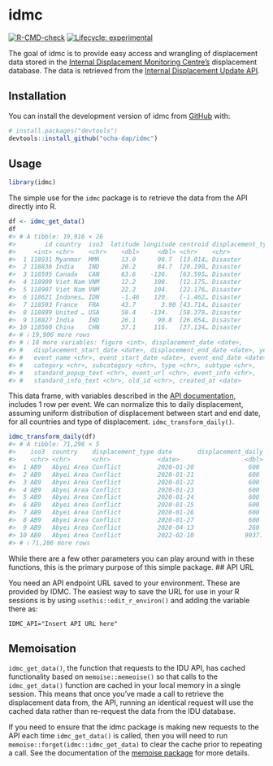 
<!-- README.md is generated from README.Rmd. Please edit that file -->

# idmc

<!-- badges: start -->

[![R-CMD-check](https://github.com/OCHA-DAP/idmc/actions/workflows/R-CMD-check.yaml/badge.svg)](https://github.com/OCHA-DAP/idmc/actions/workflows/R-CMD-check.yaml)
[![Lifecycle:
experimental](https://img.shields.io/badge/lifecycle-experimental-orange.svg)](https://lifecycle.r-lib.org/articles/stages.html#experimental)
<!-- badges: end -->

The goal of idmc is to provide easy access and wrangling of displacement
data stored in the [Internal Displacement Monitoring
Centre’s](https://www.internal-displacement.org) displacement database.
The data is retrieved from the [Internal Displacement Update
API](https://www.internal-displacement.org/sites/default/files/IDMC_IDU_API_Codebook_14102020.pdf).

## Installation

You can install the development version of idmc from
[GitHub](https://github.com/) with:

``` r
# install.packages("devtools")
devtools::install_github("ocha-dap/idmc")
```

## Usage

``` r
library(idmc)
```

The simple use for the `idmc` package is to retrieve the data from the
API directly into R.

``` r
df <- idmc_get_data()
df
#> # A tibble: 19,916 × 26
#>        id country  iso3  latitude longitude centroid displacement_type qualifier
#>     <int> <chr>    <chr>    <dbl>     <dbl> <chr>    <chr>             <chr>    
#>  1 118931 Myanmar  MMR      13.0      98.7  [13.014… Disaster          total    
#>  2 118836 India    IND      20.2      84.7  [20.190… Disaster          total    
#>  3 118595 Canada   CAN      63.6    -136.   [63.595… Disaster          approxim…
#>  4 118909 Viet Nam VNM      12.2     108.   [12.175… Disaster          total    
#>  5 118907 Viet Nam VNM      22.2     104.   [22.176… Disaster          total    
#>  6 118621 Indones… IDN      -1.46    120.   [-1.462… Disaster          total    
#>  7 118593 France   FRA      43.7       3.90 [43.714… Disaster          total    
#>  8 118899 United … USA      58.4    -134.   [58.379… Disaster          total    
#>  9 118827 India    IND      26.1      90.8  [26.054… Disaster          total    
#> 10 118560 China    CHN      37.1     116.   [37.134… Disaster          total    
#> # ℹ 19,906 more rows
#> # ℹ 18 more variables: figure <int>, displacement_date <date>,
#> #   displacement_start_date <date>, displacement_end_date <date>, year <int>,
#> #   event_name <chr>, event_start_date <date>, event_end_date <date>,
#> #   category <chr>, subcategory <chr>, type <chr>, subtype <chr>,
#> #   standard_popup_text <chr>, event_url <chr>, event_info <chr>,
#> #   standard_info_text <chr>, old_id <chr>, created_at <date>
```

This data frame, with variables described in the [API
documentation](https://www.internal-displacement.org/sites/default/files/IDMC_IDU_API_Codebook_14102020.pdf),
includes 1 row per event. We can normalize this to daily displacement,
assuming uniform distribution of displacement between start and end
date, for all countries and type of displacement.
`idmc_transform_daily()`.

``` r
idmc_transform_daily(df)
#> # A tibble: 71,296 × 5
#>    iso3  country    displacement_type date       displacement_daily
#>    <chr> <chr>      <chr>             <date>                  <dbl>
#>  1 AB9   Abyei Area Conflict          2020-01-20               600 
#>  2 AB9   Abyei Area Conflict          2020-01-21               600 
#>  3 AB9   Abyei Area Conflict          2020-01-22               600 
#>  4 AB9   Abyei Area Conflict          2020-01-23               600 
#>  5 AB9   Abyei Area Conflict          2020-01-24               600 
#>  6 AB9   Abyei Area Conflict          2020-01-25               600 
#>  7 AB9   Abyei Area Conflict          2020-01-26               600 
#>  8 AB9   Abyei Area Conflict          2020-01-27               600 
#>  9 AB9   Abyei Area Conflict          2020-04-13               260 
#> 10 AB9   Abyei Area Conflict          2022-02-10              9937.
#> # ℹ 71,286 more rows
```

While there are a few other parameters you can play around with in these
functions, this is the primary purpose of this simple package. \## API
URL

You need an API endpoint URL saved to your environment. These are
provided by IDMC. The easiest way to save the URL for use in your R
sessions is by using `usethis::edit_r_environ()` and adding the variable
there as:

    IDMC_API="Insert API URL here"

## Memoisation

`idmc_get_data()`, the function that requests to the IDU API, has cached
functionality based on `memoise::memeoise()` so that calls to the
`idmc_get_data()` function are cached in your local memory in a single
session. This means that once you’ve made a call to retrieve the
displacement data from, the API, running an identical request will use
the cached data rather than re-request the data from the IDU database.

If you need to ensure that the idmc package is making new requests to
the API each time `idmc_get_data()` is called, then you will need to run
`memoise::forget(idmc::idmc_get_data)` to clear the cache prior to
repeating a call. See the documentation of the [memoise
package](https://github.com/r-lib/memoise) for more details.
